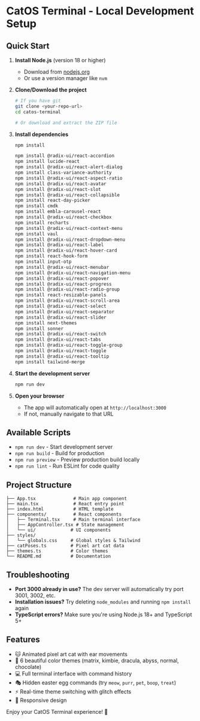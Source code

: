 # CatOS Terminal - Local Development Setup

## Quick Start

1. **Install Node.js** (version 18 or higher)
   - Download from [nodejs.org](https://nodejs.org/)
   - Or use a version manager like `nvm`

2. **Clone/Download the project**
   ```bash
   # If you have git
   git clone <your-repo-url>
   cd catos-terminal
   
   # Or download and extract the ZIP file
   ```

3. **Install dependencies**
   ```bash
   npm install

   npm install @radix-ui/react-accordion
   npm install lucide-react
   npm install @radix-ui/react-alert-dialog
   npm install class-variance-authority
   npm install @radix-ui/react-aspect-ratio
   npm install @radix-ui/react-avatar
   npm install @radix-ui/react-slot
   npm install @radix-ui/react-collapsible
   npm install react-day-picker
   npm install cmdk
   npm install embla-carousel-react
   npm install @radix-ui/react-checkbox
   npm install recharts
   npm install @radix-ui/react-context-menu
   npm install vaul
   npm install @radix-ui/react-dropdown-menu
   npm install @radix-ui/react-label
   npm install @radix-ui/react-hover-card
   npm install react-hook-form
   npm install input-otp
   npm install @radix-ui/react-menubar
   npm install @radix-ui/react-navigation-menu
   npm install @radix-ui/react-popover
   npm install @radix-ui/react-progress
   npm install @radix-ui/react-radio-group
   npm install react-resizable-panels
   npm install @radix-ui/react-scroll-area
   npm install @radix-ui/react-select
   npm install @radix-ui/react-separator
   npm install @radix-ui/react-slider
   npm install next-themes
   npm install sonner
   npm install @radix-ui/react-switch
   npm install @radix-ui/react-tabs
   npm install @radix-ui/react-toggle-group
   npm install @radix-ui/react-toggle
   npm install @radix-ui/react-tooltip
   npm install tailwind-merge
   ```

4. **Start the development server**
   ```bash
   npm run dev
   ```

5. **Open your browser**
   - The app will automatically open at `http://localhost:3000`
   - If not, manually navigate to that URL

## Available Scripts

- `npm run dev` - Start development server
- `npm run build` - Build for production
- `npm run preview` - Preview production build locally
- `npm run lint` - Run ESLint for code quality

## Project Structure

```
├── App.tsx              # Main app component
├── main.tsx             # React entry point
├── index.html           # HTML template
├── components/          # React components
│   ├── Terminal.tsx     # Main terminal interface
│   ├── AppController.tsx # State management
│   └── ui/             # UI components
├── styles/
│   └── globals.css     # Global styles & Tailwind
├── catPoses.ts         # Pixel art cat data
├── themes.ts           # Color themes
└── README.md           # Documentation
```

## Troubleshooting

- **Port 3000 already in use?** The dev server will automatically try port 3001, 3002, etc.
- **Installation issues?** Try deleting `node_modules` and running `npm install` again
- **TypeScript errors?** Make sure you're using Node.js 18+ and TypeScript 5+

## Features

- 🐱 Animated pixel art cat with ear movements
- 🌈 6 beautiful color themes (matrix, kimbie, dracula, abyss, normal, chocolate)
- 💻 Full terminal interface with command history
- 🎭 Hidden easter egg commands (try `meow`, `purr`, `pet`, `boop`, `treat`)
- ⚡ Real-time theme switching with glitch effects
- 📱 Responsive design

Enjoy your CatOS Terminal experience! 🐾